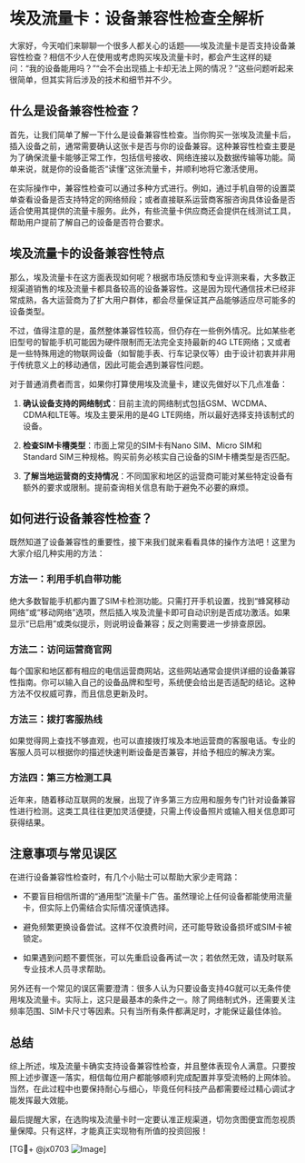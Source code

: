 # 埃及流量卡：设备兼容性检查全解析

大家好，今天咱们来聊聊一个很多人都关心的话题——埃及流量卡是否支持设备兼容性检查？相信不少人在使用或考虑购买埃及流量卡时，都会产生这样的疑问：“我的设备能用吗？”“会不会出现插上卡却无法上网的情况？”这些问题听起来很简单，但其实背后涉及的技术和细节并不少。

## 什么是设备兼容性检查？

首先，让我们简单了解一下什么是设备兼容性检查。当你购买一张埃及流量卡后，插入设备之前，通常需要确认这张卡是否与你的设备兼容。这种兼容性检查主要是为了确保流量卡能够正常工作，包括信号接收、网络连接以及数据传输等功能。简单来说，就是你的设备能否“读懂”这张流量卡，并顺利地将它激活使用。

在实际操作中，兼容性检查可以通过多种方式进行。例如，通过手机自带的设置菜单查看设备是否支持特定的网络频段；或者直接联系运营商客服咨询具体设备是否适合使用其提供的流量卡服务。此外，有些流量卡供应商还会提供在线测试工具，帮助用户提前了解自己的设备是否符合要求。

## 埃及流量卡的设备兼容性特点

那么，埃及流量卡在这方面表现如何呢？根据市场反馈和专业评测来看，大多数正规渠道销售的埃及流量卡都具备较高的设备兼容性。这是因为现代通信技术已经非常成熟，各大运营商为了扩大用户群体，都会尽量保证其产品能够适应尽可能多的设备类型。

不过，值得注意的是，虽然整体兼容性较高，但仍存在一些例外情况。比如某些老旧型号的智能手机可能因为硬件限制而无法完全支持最新的4G LTE网络；又或者是一些特殊用途的物联网设备（如智能手表、行车记录仪等）由于设计初衷并非用于传统意义上的移动通信，因此可能会遇到兼容性问题。

对于普通消费者而言，如果你打算使用埃及流量卡，建议先做好以下几点准备：

1. **确认设备支持的网络制式**：目前主流的网络制式包括GSM、WCDMA、CDMA和LTE等。埃及主要采用的是4G LTE网络，所以最好选择支持该制式的设备。
   
2. **检查SIM卡槽类型**：市面上常见的SIM卡有Nano SIM、Micro SIM和Standard SIM三种规格。购买前务必核实自己设备的SIM卡槽类型是否匹配。

3. **了解当地运营商的支持情况**：不同国家和地区的运营商可能对某些特定设备有额外的要求或限制。提前查询相关信息有助于避免不必要的麻烦。

## 如何进行设备兼容性检查？

既然知道了设备兼容性的重要性，接下来我们就来看看具体的操作方法吧！这里为大家介绍几种实用的方法：

### 方法一：利用手机自带功能

绝大多数智能手机都内置了SIM卡检测功能。只需打开手机设置，找到“蜂窝移动网络”或“移动网络”选项，然后插入埃及流量卡即可自动识别是否成功激活。如果显示“已启用”或类似提示，则说明设备兼容；反之则需要进一步排查原因。

### 方法二：访问运营商官网

每个国家和地区都有相应的电信运营商网站，这些网站通常会提供详细的设备兼容性指南。你可以输入自己的设备品牌和型号，系统便会给出是否适配的结论。这种方法不仅权威可靠，而且信息更新及时。

### 方法三：拨打客服热线

如果觉得网上查找不够直观，也可以直接拨打埃及本地运营商的客服电话。专业的客服人员可以根据你的描述快速判断设备是否兼容，并给予相应的解决方案。

### 方法四：第三方检测工具

近年来，随着移动互联网的发展，出现了许多第三方应用和服务专门针对设备兼容性进行检测。这类工具往往更加灵活便捷，只需上传设备照片或输入相关信息即可获得结果。

## 注意事项与常见误区

在进行设备兼容性检查时，有几个小贴士可以帮助大家少走弯路：

- 不要盲目相信所谓的“通用型”流量卡广告。虽然理论上任何设备都能使用流量卡，但实际上仍需结合实际情况谨慎选择。
  
- 避免频繁更换设备尝试。这样不仅浪费时间，还可能导致设备损坏或SIM卡被锁定。

- 如果遇到问题不要慌张，可以先重启设备再试一次；若依然无效，请及时联系专业技术人员寻求帮助。

另外还有一个常见的误区需要澄清：很多人认为只要设备支持4G就可以无条件使用埃及流量卡。实际上，这只是最基本的条件之一。除了网络制式外，还需要关注频率范围、SIM卡尺寸等因素。只有当所有条件都满足时，才能保证最佳体验。

## 总结

综上所述，埃及流量卡确实支持设备兼容性检查，并且整体表现令人满意。只要按照上述步骤逐一落实，相信每位用户都能够顺利完成配置并享受流畅的上网体验。当然，在此过程中也要保持耐心与细心，毕竟任何科技产品都需要经过精心调试才能发挥最大效能。

最后提醒大家，在选购埃及流量卡时一定要认准正规渠道，切勿贪图便宜而忽视质量保障。只有这样，才能真正实现物有所值的投资回报！

[TG💪+ @jx0703 ![Image](https://github.com/user-attachments/assets/dbca1d08-cadb-493c-b0ec-ad6f7a83f270)]